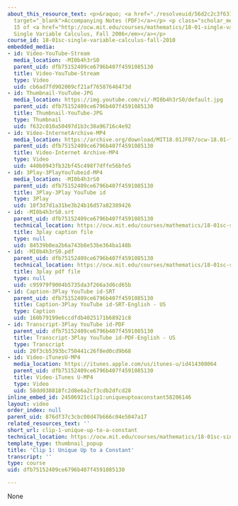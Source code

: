 ```yaml
---
about_this_resource_text: <p>&raquo; <a href="./resolveuid/56d2c2c3f631bd9c3aa56fefaeb2ac21"
  target="_blank">Accompanying Notes (PDF)</a></p> <p class="scholar_medsm">From Lecture
  15 of <a href="http://ocw.mit.edu/courses/mathematics/18-01-single-variable-calculus-fall-2006/video-lectures/"><em>18.01
  Single Variable Calculus, Fall 2006</em></a></p>
course_id: 18-01sc-single-variable-calculus-fall-2010
embedded_media:
- id: Video-YouTube-Stream
  media_location: -MI0b4h3rS0
  parent_uid: dfb75152409ce6796b407f4591085130
  title: Video-YouTube-Stream
  type: Video
  uid: cb6ad7fd902009cf21af76587646473d
- id: Thumbnail-YouTube-JPG
  media_location: https://img.youtube.com/vi/-MI0b4h3rS0/default.jpg
  parent_uid: dfb75152409ce6796b407f4591085130
  title: Thumbnail-YouTube-JPG
  type: Thumbnail
  uid: f632c010a50497d1b3c30a96716c4e92
- id: Video-InternetArchive-MP4
  media_location: https://archive.org/download/MIT18.01JF07/ocw-18.01-f07-lec15_300k.mp4
  parent_uid: dfb75152409ce6796b407f4591085130
  title: Video-Internet Archive-MP4
  type: Video
  uid: 440b0943fb32bf45c498f7dffe56bfe5
- id: 3Play-3PlayYouTubeid-MP4
  media_location: -MI0b4h3rS0
  parent_uid: dfb75152409ce6796b407f4591085130
  title: 3Play-3Play YouTube id
  type: 3Play
  uid: 10f3d7d1a31be3b24b16d57a82389426
- id: -MI0b4h3rS0.srt
  parent_uid: dfb75152409ce6796b407f4591085130
  technical_location: https://ocw.mit.edu/courses/mathematics/18-01sc-single-variable-calculus-fall-2010/unit-2-applications-of-differentiation/part-c-mean-value-theorem-antiderivatives-and-differential-equations/session-37-antiderivatives/clip-1-unique-up-to-a-constant/-MI0b4h3rS0.srt
  title: 3play caption file
  type: null
  uid: 84539b0ea2b6a743b8e53be364ba148b
- id: -MI0b4h3rS0.pdf
  parent_uid: dfb75152409ce6796b407f4591085130
  technical_location: https://ocw.mit.edu/courses/mathematics/18-01sc-single-variable-calculus-fall-2010/unit-2-applications-of-differentiation/part-c-mean-value-theorem-antiderivatives-and-differential-equations/session-37-antiderivatives/clip-1-unique-up-to-a-constant/-MI0b4h3rS0.pdf
  title: 3play pdf file
  type: null
  uid: c95979f9004b5735da3f266a3d6cd65b
- id: Caption-3Play YouTube id-SRT
  parent_uid: dfb75152409ce6796b407f4591085130
  title: Caption-3Play YouTube id-SRT-English - US
  type: Caption
  uid: 160b79199e6ccdfdb4025171b68921c8
- id: Transcript-3Play YouTube id-PDF
  parent_uid: dfb75152409ce6796b407f4591085130
  title: Transcript-3Play YouTube id-PDF-English - US
  type: Transcript
  uid: 20f3cb5393bc750441c26f8ed0cd9b68
- id: Video-iTunesU-MP4
  media_location: https://itunes.apple.com/us/itunes-u/id414308064
  parent_uid: dfb75152409ce6796b407f4591085130
  title: Video-iTunes U-MP4
  type: Video
  uid: 58dd038818fc2d8e6a2cf3cdb2dfcd28
inline_embed_id: 24506921clip1:uniqueuptoaconstant58206146
layout: video
order_index: null
parent_uid: 876df37c3cbc00d47b666c04e5047a17
related_resources_text: ''
short_url: clip-1-unique-up-to-a-constant
technical_location: https://ocw.mit.edu/courses/mathematics/18-01sc-single-variable-calculus-fall-2010/unit-2-applications-of-differentiation/part-c-mean-value-theorem-antiderivatives-and-differential-equations/session-37-antiderivatives/clip-1-unique-up-to-a-constant
template_type: thumbnail_popup
title: 'Clip 1: Unique Up to a Constant'
transcript: ''
type: course
uid: dfb75152409ce6796b407f4591085130

---
```

None